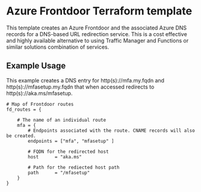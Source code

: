 # Azure Frontdoor Terraform template

This template creates an Azure Frontdoor and the associated Azure DNS records for a DNS-based URL redirection service. This is a cost effective and highly available alternative to using Traffic Manager and Functions or similar solutions combination of services.


## Example Usage
This example creates a DNS entry for http(s)://mfa.my.fqdn and http(s)://mfasetup.my.fqdn that when accessed redirects to http(s)://aka.ms/mfasetup.

````
# Map of Frontdoor routes
fd_routes = {

    # The name of an individual route
    mfa = {
        # Endpoints associated with the route. CNAME records will also be created.
        endpoints = ["mfa", "mfasetup" ]
    
        # FQDN for the redirected host
        host      = "aka.ms"
        
        # Path for the rediected host path
        path      = "/mfasetup"
    }
}
````
